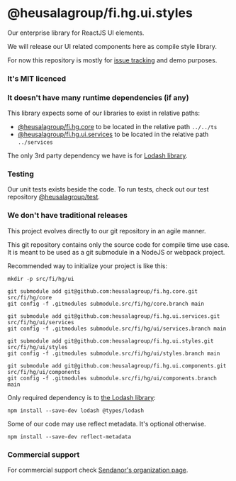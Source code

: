 # @heusalagroup/fi.hg.ui.styles

Our enterprise library for ReactJS UI elements.

We will release our UI related components here as compile style library.

For now this repository is mostly for [issue tracking](https://github.com/heusalagroup/fi.hg.ui/issues) and demo purposes.

### It's MIT licenced

### It doesn't have many runtime dependencies (if any)

This library expects some of our libraries to exist in relative paths:

 * [@heusalagroup/fi.hg.core](https://github.com/heusalagroup/fi.hg.core) to be located in the relative path `../../ts`
 * [@heusalagroup/fi.hg.ui.services](https://github.com/heusalagroup/fi.hg.ui.services) to be located in the relative path `../services`

The only 3rd party dependency we have is for [Lodash library](https://lodash.com/).

### Testing

Our unit tests exists beside the code. To run tests, check out our test repository [@heusalagroup/test](https://github.com/heusalagroup/test).

### We don't have traditional releases

This project evolves directly to our git repository in an agile manner.

This git repository contains only the source code for compile time use case. It is meant to be used as a git submodule 
in a NodeJS or webpack project.

Recommended way to initialize your project is like this:

```
mkdir -p src/fi/hg/ui

git submodule add git@github.com:heusalagroup/fi.hg.core.git src/fi/hg/core
git config -f .gitmodules submodule.src/fi/hg/core.branch main

git submodule add git@github.com:heusalagroup/fi.hg.ui.services.git src/fi/hg/ui/services
git config -f .gitmodules submodule.src/fi/hg/ui/services.branch main

git submodule add git@github.com:heusalagroup/fi.hg.ui.styles.git src/fi/hg/ui/styles
git config -f .gitmodules submodule.src/fi/hg/ui/styles.branch main

git submodule add git@github.com:heusalagroup/fi.hg.ui.components.git src/fi/hg/ui/components
git config -f .gitmodules submodule.src/fi/hg/ui/components.branch main
```

Only required dependency is to [the Lodash library](https://lodash.com/):

```
npm install --save-dev lodash @types/lodash
```

Some of our code may use reflect metadata. It's optional otherwise.

```
npm install --save-dev reflect-metadata
```

### Commercial support

For commercial support check [Sendanor's organization page](https://github.com/sendanor).
